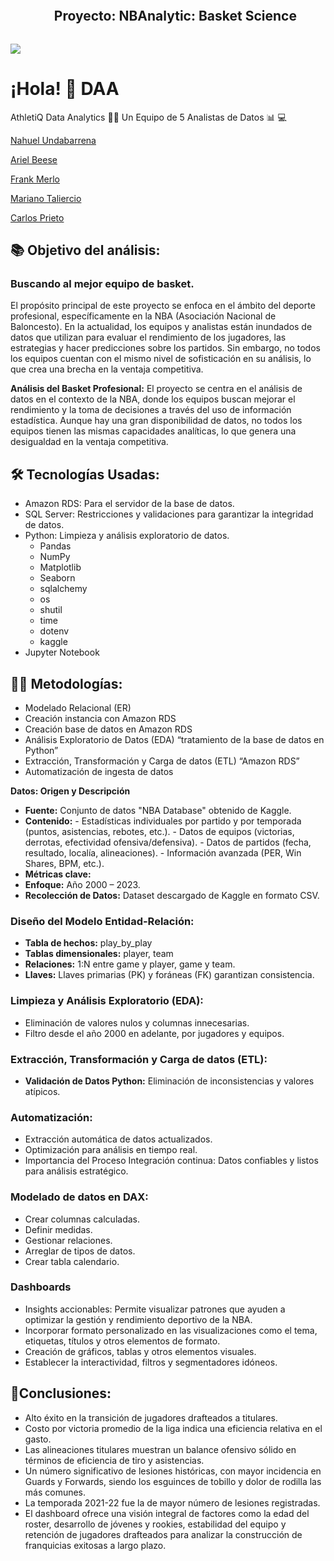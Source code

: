 <!--h2 without bottom border-->
<div id="user-content-toc">
  <ul align="center">
    <summary><h2 style="display: inline-block"> Proyecto: NBAnalytic: Basket Science</h2></summary>
  </ul>
</div>

<!--horizontal divider(gradiant)-->
<img src="https://user-images.githubusercontent.com/73097560/115834477-dbab4500-a447-11eb-908a-139a6edaec5c.gif">

# ¡Hola! 👋 DAA 
AthletiQ Data Analytics 
👨‍💻 Un Equipo de 5 Analistas de Datos 📊 💻
<p align="left"> <a href="https://github.com/NahuelUnda" target="blank">Nahuel Undabarrena </a> </p>
<p align="left"> <a href="https://github.com/ardev-21" target="blank">Ariel Beese </a> </p>
<p align="left"> <a href="https://github.com/frankmerlod" target="blank">Frank Merlo</a> </p>
<p align="left"> <a href="https://github.com/MarianTaliercio" target="blank">Mariano Taliercio</a> </p>
<p align="left"> <a href="https://github.com/CIPC1999" target="blank">Carlos Prieto </a> </p>

<!--Intro start-->

## 📚 Objetivo del análisis:

### Buscando al mejor equipo de basket.

El propósito principal de este proyecto se enfoca en el ámbito del deporte profesional, específicamente en la NBA (Asociación Nacional de Baloncesto). En la actualidad, los equipos y analistas están inundados de datos que utilizan para evaluar el rendimiento de los jugadores, las estrategias y hacer predicciones sobre los partidos. Sin embargo, no todos los equipos cuentan con el mismo nivel de sofisticación en su análisis, lo que crea una brecha en la ventaja competitiva.

**Análisis del Basket Profesional:** El proyecto se centra en el análisis de datos en el contexto de la NBA, donde los equipos buscan mejorar el rendimiento y la toma de decisiones a través del uso de información estadística. Aunque hay una gran disponibilidad de datos, no todos los equipos tienen las mismas capacidades analíticas, lo que genera una desigualdad en la ventaja competitiva.

## 🛠 Tecnologías Usadas:

- Amazon RDS: Para el servidor de la base de datos.
- SQL Server: Restricciones y validaciones para garantizar la integridad de datos.
- Python: Limpieza y análisis exploratorio de datos.
  - Pandas
  - NumPy
  - Matplotlib 
  - Seaborn
  - sqlalchemy
  - os
  - shutil
  - time
  - dotenv
  - kaggle
- Jupyter Notebook

## 👨‍💻 Metodologías:

- Modelado Relacional (ER)
- Creación instancia con Amazon RDS
- Creación base de datos en Amazon RDS
- Análisis Exploratorio de Datos (EDA) “tratamiento de la base de datos en Python”
- Extracción, Transformación y Carga de datos (ETL) “Amazon RDS”
- Automatización de ingesta de datos

**Datos: Origen y Descripción**

- **Fuente:** Conjunto de datos "NBA Database" obtenido de Kaggle.
- **Contenido:**  - Estadísticas individuales por partido y por temporada (puntos, asistencias, rebotes, etc.).
                  - Datos de equipos (victorias, derrotas, efectividad ofensiva/defensiva).
                  - Datos de partidos (fecha, resultado, localía, alineaciones).
                  - Información avanzada (PER, Win Shares, BPM, etc.).
- **Métricas clave:** 
- **Enfoque:** Año 2000 – 2023.
- **Recolección de Datos:** Dataset descargado de Kaggle en formato CSV.

### Diseño del Modelo Entidad-Relación:

- **Tabla de hechos:** play_by_play
- **Tablas dimensionales:** player, team
- **Relaciones:** 1:N entre game y player, game y team.
- **Llaves:** Llaves primarias (PK) y foráneas (FK) garantizan consistencia.

### Limpieza y Análisis Exploratorio (EDA):

- Eliminación de valores nulos y columnas innecesarias.
- Filtro desde el año 2000 en adelante, por jugadores y equipos.

### Extracción, Transformación y Carga de datos (ETL):

- **Validación de Datos Python:** Eliminación de inconsistencias y valores atípicos.

### Automatización:

- Extracción automática de datos actualizados.
- Optimización para análisis en tiempo real.
- Importancia del Proceso Integración continua: Datos confiables y listos para análisis estratégico.

### Modelado de datos en DAX:

- Crear columnas calculadas.
- Definir medidas.
- Gestionar relaciones.
- Arreglar de tipos de datos.
- Crear tabla calendario.

### Dashboards

- Insights accionables: Permite visualizar patrones que ayuden a optimizar la gestión y rendimiento deportivo de la NBA.
- Incorporar formato personalizado en las visualizaciones como el tema, etiquetas, títulos y otros elementos de formato.
- Creación de gráficos, tablas y otros elementos visuales.
- Establecer la interactividad, filtros y segmentadores idóneos.

## 🚀Conclusiones:

- Alto éxito en la transición de jugadores drafteados a titulares.
- Costo por victoria promedio de la liga indica una eficiencia relativa en el gasto.
- Las alineaciones titulares muestran un balance ofensivo sólido en términos de eficiencia de tiro y asistencias.
- Un número significativo de lesiones históricas, con mayor incidencia en Guards y Forwards, siendo los esguinces de tobillo y dolor de rodilla las más comunes.
- La temporada 2021-22 fue la de mayor número de lesiones registradas.
- El dashboard ofrece una visión integral de factores como la edad del roster, desarrollo de jóvenes y rookies, estabilidad del equipo y retención de jugadores drafteados para analizar la construcción de franquicias exitosas a largo plazo.

